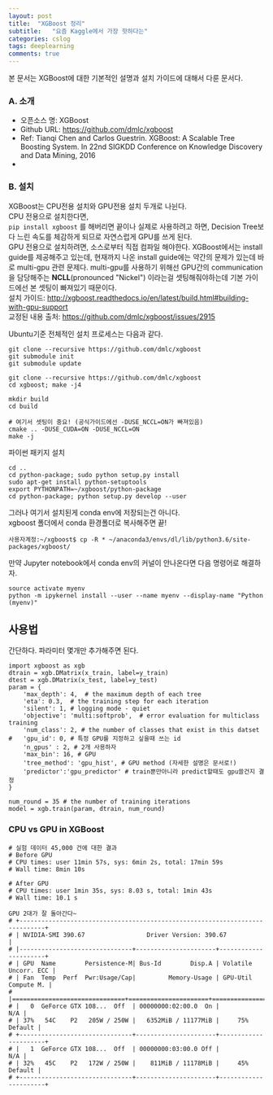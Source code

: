 ```yaml
---
layout: post
title:  "XGBoost 정리"
subtitle:   "요즘 Kaggle에서 가장 핫하다는"
categories: cslog
tags: deeplearning
comments: true
---
```


본 문서는 XGBoost에 대한 기본적인 설명과 설치 가이드에 대해서 다룬 문서다.

### A. 소개

- 오픈소스 명: XGBoost
- Github URL: https://github.com/dmlc/xgboost
- Ref: Tianqi Chen and Carlos Guestrin. XGBoost: A Scalable Tree Boosting System. In 22nd SIGKDD Conference on Knowledge Discovery and Data Mining, 2016
- 


### B. 설치
XGBoost는 CPU전용 설치와 GPU전용 설치 두개로 나뉜다.   
CPU 전용으로 설치한다면,   
```pip install xgboost``` 를 해버리면 끝이나
실제로 사용하려고 하면, Decision Tree보다 느린 속도를 체감하게 되므로 자연스럽게 GPU를 쓰게 된다.   
GPU 전용으로 설치하려면, 소스로부터 직접 컴파일 해야한다.
XGBoost에서는 install guide를 제공해주고 있는데, 현재까지 나온 install guide에는 약간의 문제가 있는데 바로 multi-gpu 관련 문제다. multi-gpu를 사용하기 위해선 GPU간의 communication을 담당해주는 **NCLL**(pronounced "Nickel") 이라는걸 셋팅해줘야하는데 기본 가이드에선 본 셋팅이 빠져있기 때문이다.   
설치 가이드: http://xgboost.readthedocs.io/en/latest/build.html#building-with-gpu-support   
교정된 내용 출처: https://github.com/dmlc/xgboost/issues/2915   

Ubuntu기준 전체적인 설치 프로세스는 다음과 같다.
```
git clone --recursive https://github.com/dmlc/xgboost
git submodule init
git submodule update

git clone --recursive https://github.com/dmlc/xgboost
cd xgboost; make -j4

mkdir build
cd build

# 여기서 셋팅이 중요! (공식가이드에선 -DUSE_NCCL=ON가 빠져있음)
cmake .. -DUSE_CUDA=ON -DUSE_NCCL=ON
make -j
```

파이썬 패키지 설치
```
cd ..
cd python-package; sudo python setup.py install
sudo apt-get install python-setuptools
export PYTHONPATH=~/xgboost/python-package
cd python-package; python setup.py develop --user
```
그러나 여기서 설치된게 conda env에 저장되는건 아니다.   
xgboost 폴더에서 conda 환경폴더로 복사해주면 끝!
```
사용자계정:~/xgboost$ cp -R * ~/anaconda3/envs/dl/lib/python3.6/site-packages/xgboost/
```

만약 Jupyter notebook에서 conda env의 커널이 안나온다면 다음 명령어로 해결하자.
```
source activate myenv
python -m ipykernel install --user --name myenv --display-name "Python (myenv)"
```

## 사용법
간단하다. 파라미터 몇개만 추가해주면 된다.
```python3
import xgboost as xgb 
dtrain = xgb.DMatrix(x_train, label=y_train)
dtest = xgb.DMatrix(x_test, label=y_test)
param = {
    'max_depth': 4,  # the maximum depth of each tree
    'eta': 0.3,  # the training step for each iteration
    'silent': 1, # logging mode - quiet
    'objective': 'multi:softprob',  # error evaluation for multiclass training
    'num_class': 2, # the number of classes that exist in this datset
#   'gpu_id': 0, # 특정 GPU를 지정하고 싶을때 쓰는 id 
    'n_gpus' : 2, # 2개 사용하자
    'max_bin': 16, # GPU 
    'tree_method': 'gpu_hist', # GPU method (자세한 설명은 문서로!)
    'predictor':'gpu_predictor' # train뿐만아니라 predict할때도 gpu쓸건지 결정
}   

num_round = 35 # the number of training iterations
model = xgb.train(param, dtrain, num_round)
```

### CPU vs GPU in XGBoost
```
# 실험 데이터 45,000 건에 대한 결과
# Before GPU
# CPU times: user 11min 57s, sys: 6min 2s, total: 17min 59s
# Wall time: 8min 10s

# After GPU
# CPU times: user 1min 35s, sys: 8.03 s, total: 1min 43s
# Wall time: 10.1 s

GPU 2대가 잘 돌아간다~
# +-----------------------------------------------------------------------------+
# | NVIDIA-SMI 390.67                 Driver Version: 390.67                    |
# |-------------------------------+----------------------+----------------------+
# | GPU  Name        Persistence-M| Bus-Id        Disp.A | Volatile Uncorr. ECC |
# | Fan  Temp  Perf  Pwr:Usage/Cap|         Memory-Usage | GPU-Util  Compute M. |
# |===============================+======================+======================|
# |   0  GeForce GTX 108...  Off  | 00000000:02:00.0  On |                  N/A |
# | 37%   54C    P2   205W / 250W |   6352MiB / 11177MiB |     75%      Default |
# +-------------------------------+----------------------+----------------------+
# |   1  GeForce GTX 108...  Off  | 00000000:03:00.0 Off |                  N/A |
# | 32%   45C    P2   172W / 250W |    811MiB / 11178MiB |     45%      Default |
# +-------------------------------+----------------------+----------------------+
```


